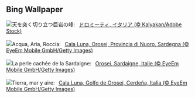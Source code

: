 ## Bing Wallpaper
![](https://www.bing.com/th?id=OHR.SecedaPeak_JA-JP7772253981_UHD.jpg&w=1000)天を突く切り立つ巨岩の峰:&nbsp;&ensp;[ドロミーティ, イタリア (© Kalyakan/Adobe Stock)](https://www.bing.com/th?id=OHR.SecedaPeak_JA-JP7772253981_UHD.jpg)
<br><br/>
![](https://www.bing.com/th?id=OHR.OroseiSardegna_IT-IT2532664756_UHD.jpg&w=1000)Acqua, Aria, Roccia:&nbsp;&ensp;[Cala Luna, Orosei, Provincia di Nuoro, Sardegna (© EyeEm Mobile GmbH/Getty Images)](https://www.bing.com/th?id=OHR.OroseiSardegna_IT-IT2532664756_UHD.jpg)
<br><br/>
![](https://www.bing.com/th?id=OHR.OroseiSardegna_FR-FR4370872020_UHD.jpg&w=1000)La perle cachée de la Sardaigne:&nbsp;&ensp;[Orosei, Sardaigne, Italie (© EyeEm Mobile GmbH/Getty Images)](https://www.bing.com/th?id=OHR.OroseiSardegna_FR-FR4370872020_UHD.jpg)
<br><br/>
![](https://www.bing.com/th?id=OHR.OroseiSardegna_ES-ES2424357191_UHD.jpg&w=1000)Tierra, mar y aire:&nbsp;&ensp;[Cala Luna, Golfo de Orosei, Cerdeña, Italia (© EyeEm Mobile GmbH/Getty Images)](https://www.bing.com/th?id=OHR.OroseiSardegna_ES-ES2424357191_UHD.jpg)
<br><br/>
